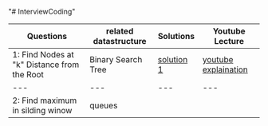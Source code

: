 "# InterviewCoding" 

| Questions |  related datastructure | Solutions| Youtube Lecture|
| --- | --- |--- | ---|
| 1: Find Nodes at "k" Distance from the Root | Binary Search Tree| [solution 1 ](https://github.com/XuyingSwift/InterviewCoding/blob/main/src/BinarySearchTree/XuyingBinaryTree/SearchInABinarySearchTree/BinarySearchTree.java) |[youtube explaination](https://www.youtube.com/watch?v=CXTT_rexHJM&t=245s)|
| --- | --- |--- |---|
| 2: Find maximum in silding winow | queues | ||
